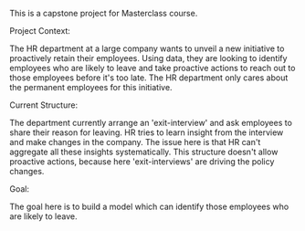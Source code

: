 
This is a capstone project for Masterclass course. 

Project Context:


The HR department at a large company wants to unveil a new initiative to proactively retain their employees.
Using data, they are looking to identify employees who are likely to leave and take proactive actions to reach out to those employees before it's too late.
The HR department only cares about the permanent employees for this initiative.

Current Structure:


The department currently arrange an 'exit-interview' and ask employees to share their reason for leaving.
HR tries to learn insight from the interview and make changes in the company. The issue here is that HR can't aggregate all these insights systematically.
This structure doesn't allow proactive actions, because here 'exit-interviews' are driving the policy changes.

Goal:


The goal here is to build a model which can identify those employees who are likely to leave.
